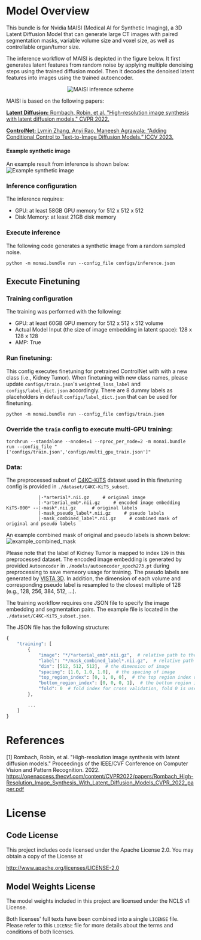 # Model Overview
This bundle is for Nvidia MAISI (Medical AI for Synthetic Imaging), a 3D Latent Diffusion Model that can generate large CT images with paired segmentation masks, variable volume size and voxel size, as well as controllable organ/tumor size.

The inference workflow of MAISI is depicted in the figure below. It first generates latent features from random noise by applying multiple denoising steps using the trained diffusion model. Then it decodes the denoised latent features into images using the trained autoencoder.

<p align="center">
  <img src="https://developer.download.nvidia.com/assets/Clara/Images/monai_maisi_ct_generative_workflow.png" alt="MAISI inference scheme">
</p>

MAISI is based on the following papers:

[**Latent Diffusion:** Rombach, Robin, et al. "High-resolution image synthesis with latent diffusion models." CVPR 2022.](https://openaccess.thecvf.com/content/CVPR2022/papers/Rombach_High-Resolution_Image_Synthesis_With_Latent_Diffusion_Models_CVPR_2022_paper.pdf)

[**ControlNet:**  Lvmin Zhang, Anyi Rao, Maneesh Agrawala; “Adding Conditional Control to Text-to-Image Diffusion Models.” ICCV 2023.](https://openaccess.thecvf.com/content/ICCV2023/papers/Zhang_Adding_Conditional_Control_to_Text-to-Image_Diffusion_Models_ICCV_2023_paper.pdf)

#### Example synthetic image
An example result from inference is shown below:
![Example synthetic image](https://developer.download.nvidia.com/assets/Clara/Images/monai_maisi_ct_generative_example_synthetic_data.png)

### Inference configuration
The inference requires:
- GPU: at least 58GB GPU memory for 512 x 512 x 512
- Disk Memory: at least 21GB disk memory

### Execute inference
The following code generates a synthetic image from a random sampled noise.
```
python -m monai.bundle run --config_file configs/inference.json
```

## Execute Finetuning

### Training configuration
The training was performed with the following:
- GPU: at least 60GB GPU memory for 512 x 512 x 512 volume
- Actual Model Input (the size of image embedding in latent space): 128 x 128 x 128
- AMP: True

### Run finetuning:
This config executes finetuning for pretrained ControlNet with with a new class (i.e., Kidney Tumor). When finetuning with new class names, please update `configs/train.json`'s `weighted_loss_label` and `configs/label_dict.json` accordingly. There are 8 dummy labels as placeholders in default `configs/label_dict.json` that can be used for finetuning.
```
python -m monai.bundle run --config_file configs/train.json
```

### Override the `train` config to execute multi-GPU training:

```
torchrun --standalone --nnodes=1 --nproc_per_node=2 -m monai.bundle run --config_file "['configs/train.json','configs/multi_gpu_train.json']"
```

### Data:
The preprocessed subset of [C4KC-KiTS](https://www.cancerimagingarchive.net/collection/c4kc-kits/) dataset used in this finetuning config is provided in `./dataset/C4KC-KiTS_subset`.
```
            |-*arterial*.nii.gz     # original image
            |-*arterial_emb*.nii.gz     # encoded image embedding
KiTS-000* --|-mask*.nii.gz      # original labels
            |-mask_pseudo_label*.nii.gz     # pseudo labels
            |-mask_combined_label*.nii.gz     # combined mask of original and pseudo labels

```
An example combined mask of original and pseudo labels is shown below:
![example_combined_mask](https://developer.download.nvidia.com/assets/Clara/Images/monai_maisi_ct_generative_example_combined_mask.png)

Please note that the label of Kidney Tumor is mapped to index `129` in this preprocessed dataset. The encoded image embedding is generated by provided `Autoencoder` in `./models/autoencoder_epoch273.pt` during preprocessing to save memeory usage for training. The pseudo labels are generated by [VISTA 3D](https://github.com/Project-MONAI/VISTA). In addition, the dimension of each volume and corresponding pseudo label is resampled to the closest multiple of 128 (e.g., 128, 256, 384, 512, ...).

The training workflow requires one JSON file to specify the image embedding and segmentation pairs. The example file is located in the `./dataset/C4KC-KiTS_subset.json`.

The JSON file has the following structure:
```python
{
    "training": [
        {
            "image": "*/*arterial_emb*.nii.gz",  # relative path to the image embedding file
            "label": "*/mask_combined_label*.nii.gz",  # relative path to the combined label file
            "dim": [512, 512, 512],  # the dimension of image
            "spacing": [1.0, 1.0, 1.0],  # the spacing of image
            "top_region_index": [0, 1, 0, 0],  # the top region index of the image
            "bottom_region_index": [0, 0, 0, 1],  # the bottom region index of the image
            "fold": 0  # fold index for cross validation, fold 0 is used for training
        },

        ...
    ]
}
```

# References
[1] Rombach, Robin, et al. "High-resolution image synthesis with latent diffusion models." Proceedings of the IEEE/CVF Conference on Computer Vision and Pattern Recognition. 2022. https://openaccess.thecvf.com/content/CVPR2022/papers/Rombach_High-Resolution_Image_Synthesis_With_Latent_Diffusion_Models_CVPR_2022_paper.pdf

# License

## Code License

This project includes code licensed under the Apache License 2.0.
You may obtain a copy of the License at

   http://www.apache.org/licenses/LICENSE-2.0

## Model Weights License

The model weights included in this project are licensed under the NCLS v1 License.

Both licenses' full texts have been combined into a single `LICENSE` file. Please refer to this `LICENSE` file for more details about the terms and conditions of both licenses.
